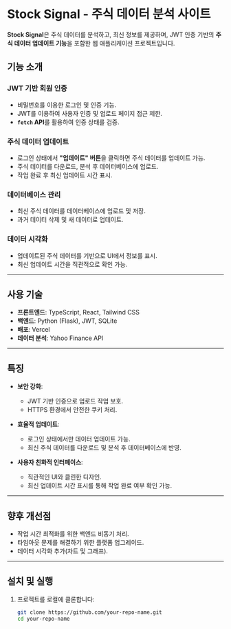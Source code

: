 # **Stock Signal - 주식 데이터 분석 사이트**

**Stock Signal**은 주식 데이터를 분석하고, 최신 정보를 제공하며, JWT 인증 기반의 **주식 데이터 업데이트 기능**을 포함한 웹 애플리케이션 프로젝트입니다.

## **기능 소개**

### **JWT 기반 회원 인증**
- 비밀번호를 이용한 로그인 및 인증 기능.
- JWT를 이용하여 사용자 인증 및 업로드 페이지 접근 제한.
- **`fetch` API**를 활용하여 인증 상태를 검증.

### **주식 데이터 업데이트**
- 로그인 상태에서 **"업데이트" 버튼**을 클릭하면 주식 데이터를 업데이트 가능.
- 주식 데이터를 다운로드, 분석 후 데이터베이스에 업로드.
- 작업 완료 후 최신 업데이트 시간 표시.

### **데이터베이스 관리**
- 최신 주식 데이터를 데이터베이스에 업로드 및 저장.
- 과거 데이터 삭제 및 새 데이터로 업데이트.

### **데이터 시각화**
- 업데이트된 주식 데이터를 기반으로 UI에서 정보를 표시.
- 최신 업데이트 시간을 직관적으로 확인 가능.

---

## **사용 기술**
- **프론트엔드**: TypeScript, React, Tailwind CSS
- **백엔드**: Python (Flask), JWT, SQLite
- **배포**: Vercel
- **데이터 분석**: Yahoo Finance API

---

## **특징**
- **보안 강화**:
  - JWT 기반 인증으로 업로드 작업 보호.
  - HTTPS 환경에서 안전한 쿠키 처리.

- **효율적 업데이트**:
  - 로그인 상태에서만 데이터 업데이트 가능.
  - 최신 주식 데이터를 다운로드 및 분석 후 데이터베이스에 반영.

- **사용자 친화적 인터페이스**:
  - 직관적인 UI와 클린한 디자인.
  - 최신 업데이트 시간 표시를 통해 작업 완료 여부 확인 가능.

---

## **향후 개선점**
- 작업 시간 최적화를 위한 백엔드 비동기 처리.
- 타임아웃 문제를 해결하기 위한 플랫폼 업그레이드.
- 데이터 시각화 추가(차트 및 그래프).

---

## **설치 및 실행**
1. 프로젝트를 로컬에 클론합니다:
   ```bash
   git clone https://github.com/your-repo-name.git
   cd your-repo-name
